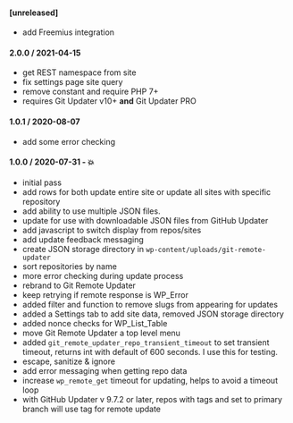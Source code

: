 #### [unreleased]
* add Freemius integration

#### 2.0.0 / 2021-04-15
* get REST namespace from site
* fix settings page site query
* remove constant and require PHP 7+
* requires Git Updater v10+ **and** Git Updater PRO

#### 1.0.1 / 2020-08-07
* add some error checking

#### 1.0.0 / 2020-07-31 - 💥
* initial pass
* add rows for both update entire site or update all sites with specific repository
* add ability to use multiple JSON files.
* update for use with downloadable JSON files from GitHub Updater
* add javascript to switch display from repos/sites
* add update feedback messaging
* create JSON storage directory in `wp-content/uploads/git-remote-updater`
* sort repositories by name
* more error checking during update process
* rebrand to Git Remote Updater
* keep retrying if remote response is WP_Error
* added filter and function to remove slugs from appearing for updates
* added a Settings tab to add site data, removed JSON storage directory
* added nonce checks for WP_List_Table
* move Git Remote Updater a top level menu
* added `git_remote_updater_repo_transient_timeout` to set transient timeout, returns int with default of 600 seconds. I use this for testing.
* escape, sanitize & ignore
* add error messaging when getting repo data
* increase `wp_remote_get` timeout for updating, helps to avoid a timeout loop
* with GitHub Updater v 9.7.2 or later, repos with tags and set to primary branch will use tag for remote update
